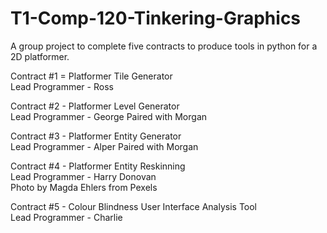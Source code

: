 # T1-Comp-120-Tinkering-Graphics
A group project to complete five contracts to produce tools in python for a 2D platformer.

Contract #1 = Platformer Tile Generator\
Lead Programmer - Ross

Contract #2 - Platformer Level Generator\
Lead Programmer - George
Paired with Morgan

Contract #3 - Platformer Entity Generator\
Lead Programmer - Alper
Paired with Morgan

Contract #4 - Platformer Entity Reskinning\
Lead Programmer - Harry Donovan\
Photo by Magda Ehlers from Pexels

Contract #5 - Colour Blindness User Interface Analysis Tool\
Lead Programmer - Charlie